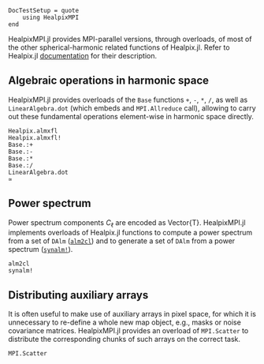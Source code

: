```@meta
DocTestSetup = quote
    using HealpixMPI
end
```

HealpixMPI.jl provides MPI-parallel versions, through overloads, of most of the other spherical-harmonic related functions of Healpix.jl.
Refer to Healpix.jl [documentation](https://ziotom78.github.io/Healpix.jl/stable/) for their description.

## Algebraic operations in harmonic space

HealpixMPI.jl provides overloads of the `Base` functions `+`, `-`, `*`, `/`,
as well as `LinearAlgebra.dot` (which embeds and `MPI.Allreduce` call), allowing to carry out these fundamental operations
element-wise in harmonic space directly.

```@docs
Healpix.almxfl
Healpix.almxfl!
Base.:+
Base.:-
Base.:*
Base.:/
LinearAlgebra.dot
≃
```

## Power spectrum

Power spectrum components $C_{\ell}$ are encoded as Vector{T}.
HealpixMPI.jl implements overloads of Healpix.jl functions to compute a power spectrum from a set of `DAlm` ([`alm2cl`](@ref)) and to generate a set of `DAlm` from a power spectrum ([`synalm!`](@ref)).

```@docs
alm2cl
synalm!
```

## Distributing auxiliary arrays

It is often useful to make use of auxiliary arrays in pixel space, for which it is unnecessary to re-define a whole new map object, e.g., masks or noise covariance matrices.
HealpixMPI.jl provides an overload of `MPI.Scatter` to distribute the corresponding chunks of such arrays on the correct task.

```@docs
MPI.Scatter
```
